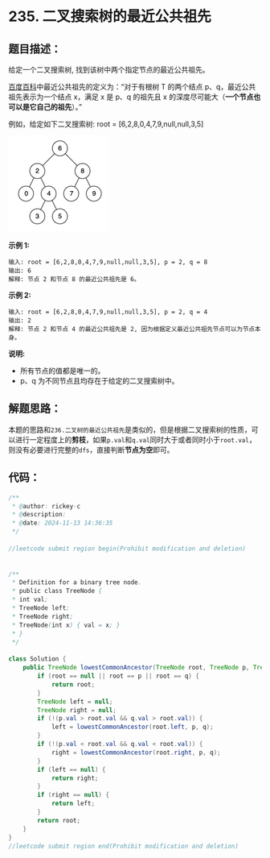 # 235. 二叉搜索树的最近公共祖先

## 题目描述：

给定一个二叉搜索树, 找到该树中两个指定节点的最近公共祖先。

[百度百科](https://baike.baidu.com/item/最近公共祖先/8918834?fr=aladdin)中最近公共祖先的定义为：“对于有根树 T 的两个结点 p、q，最近公共祖先表示为一个结点 x，满足 x 是 p、q 的祖先且 x 的深度尽可能大（**一个节点也可以是它自己的祖先**）。”

例如，给定如下二叉搜索树: root = [6,2,8,0,4,7,9,null,null,3,5]

![img](./images/binarysearchtree_improved.png)

 

**示例 1:**

```
输入: root = [6,2,8,0,4,7,9,null,null,3,5], p = 2, q = 8
输出: 6 
解释: 节点 2 和节点 8 的最近公共祖先是 6。
```

**示例 2:**

```
输入: root = [6,2,8,0,4,7,9,null,null,3,5], p = 2, q = 4
输出: 2
解释: 节点 2 和节点 4 的最近公共祖先是 2, 因为根据定义最近公共祖先节点可以为节点本身。
```

 

**说明:**

+ 所有节点的值都是唯一的。
+ p、q 为不同节点且均存在于给定的二叉搜索树中。

## 解题思路：

本题的思路和`236.二叉树的最近公共祖先`是类似的，但是根据二叉搜索树的性质，可以进行一定程度上的**剪枝**，如果`p.val`和`q.val`同时大于或者同时小于`root.val`，则没有必要进行完整的`dfs`，直接判断**节点为空**即可。

## 代码：

```java
/**
 * @author: rickey-c
 * @description:
 * @date: 2024-11-13 14:36:35
 */

//leetcode submit region begin(Prohibit modification and deletion)


/**
 * Definition for a binary tree node.
 * public class TreeNode {
 * int val;
 * TreeNode left;
 * TreeNode right;
 * TreeNode(int x) { val = x; }
 * }
 */

class Solution {
    public TreeNode lowestCommonAncestor(TreeNode root, TreeNode p, TreeNode q) {
        if (root == null || root == p || root == q) {
            return root;
        }
        TreeNode left = null;
        TreeNode right = null;
        if (!(p.val > root.val && q.val > root.val)) {
            left = lowestCommonAncestor(root.left, p, q);
        }
        if (!(p.val < root.val && q.val < root.val)) {
            right = lowestCommonAncestor(root.right, p, q);
        }
        if (left == null) {
            return right;
        }
        if (right == null) {
            return left;
        }
        return root;
    }
}
//leetcode submit region end(Prohibit modification and deletion)

```

